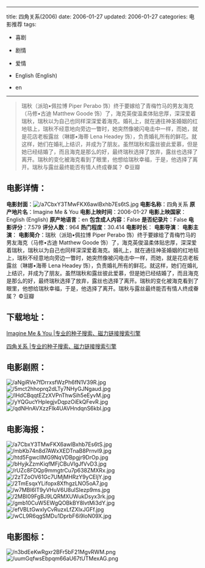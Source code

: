 
---
title: 四角关系(2006)
date: 2006-01-27
updated: 2006-01-27
categories: 电影推荐
tags:
- 喜剧
- 剧情
- 爱情

- English (English)
- en
---


> 瑞秋（派珀•佩拉博 Piper Perabo 饰）终于要嫁给了青梅竹马的男友海克（马修•古迪 Matthew Goode 饰）了，海克英俊温柔体贴忠厚，深深爱着瑞秋，瑞秋以为自己也同样深深爱着海克。婚礼上，就在通往神圣婚姻的红地毯上，瑞秋不经意地向旁边一瞥时，她突然像被闪电击中一样，而她，就是花店老板露丝（琳娜•海蒂 Lena Headey 饰），负责婚礼所有的鲜花。就这样，她们在婚礼上结识，并成为了朋友。虽然瑞秋和露丝彼此爱慕，但是她已经结婚了，而且海克是那么的好，最终瑞秋选择了放弃，露丝也选择了离开。瑞秋的变化被海克看到了眼里，他想给瑞秋幸福，于是，他选择了离开。瑞秋与露丝最终能否有情人终成眷属？ ©豆瓣

## **电影详情**：

**电影封面**：<img src="https://image.tmdb.org/t/p/w200/a7CbxY3TMwFKX6awlBxhb7Es6tS.jpg" alt="/a7CbxY3TMwFKX6awlBxhb7Es6tS.jpg" title="/a7CbxY3TMwFKX6awlBxhb7Es6tS.jpg">
**电影名称**：四角关系
**原产地片名**：Imagine Me & You
**电影上映时间**：2006-01-27
**电影上映国家**：English (English)
**原产地语言**：en
**包含成人内容**：False
**是否纪录片**：False
**电影评分**：7.579
**评分人数**：964
**热门程度**：30.414
**电影时长**：
**电影导演**：
**电影主演**：
**电影简介**：瑞秋（派珀•佩拉博 Piper Perabo 饰）终于要嫁给了青梅竹马的男友海克（马修•古迪 Matthew Goode 饰）了，海克英俊温柔体贴忠厚，深深爱着瑞秋，瑞秋以为自己也同样深深爱着海克。婚礼上，就在通往神圣婚姻的红地毯上，瑞秋不经意地向旁边一瞥时，她突然像被闪电击中一样，而她，就是花店老板露丝（琳娜•海蒂 Lena Headey 饰），负责婚礼所有的鲜花。就这样，她们在婚礼上结识，并成为了朋友。虽然瑞秋和露丝彼此爱慕，但是她已经结婚了，而且海克是那么的好，最终瑞秋选择了放弃，露丝也选择了离开。瑞秋的变化被海克看到了眼里，他想给瑞秋幸福，于是，他选择了离开。瑞秋与露丝最终能否有情人终成眷属？ ©豆瓣

## **下载地址**：
[Imagine Me & You |专业的种子搜索、磁力链接搜索引擎](https://movie.amd794.com:2083/?search=Imagine%20Me%20%26%20You&ordering=&mode=match_phrase&page_size=10&page=1)

[四角关系 |专业的种子搜索、磁力链接搜索引擎](https://movie.amd794.com:2083/?search=%E5%9B%9B%E8%A7%92%E5%85%B3%E7%B3%BB&ordering=&mode=match_phrase&page_size=10&page=1)
 

## **电影剧照**：
<img src="https://image.tmdb.org/t/p/original/aNgiRVe7fDrrxsfWzPh6fN1V39R.jpg" alt="/aNgiRVe7fDrrxsfWzPh6fN1V39R.jpg" title="/aNgiRVe7fDrrxsfWzPh6fN1V39R.jpg"><img src="https://image.tmdb.org/t/p/original/5mct2hhoprq2dLTy7NHyGJNgaud.jpg" alt="/5mct2hhoprq2dLTy7NHyGJNgaud.jpg" title="/5mct2hhoprq2dLTy7NHyGJNgaud.jpg"><img src="https://image.tmdb.org/t/p/original/lHdCBqqtEZzXVPnThwSih5eEyvM.jpg" alt="/lHdCBqqtEZzXVPnThwSih5eEyvM.jpg" title="/lHdCBqqtEZzXVPnThwSih5eEyvM.jpg"><img src="https://image.tmdb.org/t/p/original/yYQGucYHplegjvDqpzOiEkQFevR.jpg" alt="/yYQGucYHplegjvDqpzOiEkQFevR.jpg" title="/yYQGucYHplegjvDqpzOiEkQFevR.jpg"><img src="https://image.tmdb.org/t/p/original/qdNHnAVXzzFlk4UAVHndqnS6kbl.jpg" alt="/qdNHnAVXzzFlk4UAVHndqnS6kbl.jpg" title="/qdNHnAVXzzFlk4UAVHndqnS6kbl.jpg">

## **电影海报**：
<img src="https://image.tmdb.org/t/p/original/a7CbxY3TMwFKX6awlBxhb7Es6tS.jpg" alt="/a7CbxY3TMwFKX6awlBxhb7Es6tS.jpg" title="/a7CbxY3TMwFKX6awlBxhb7Es6tS.jpg"><img src="https://image.tmdb.org/t/p/original/mbKb74n8d7AWxXEDTnaB8PrnvI9.jpg" alt="/mbKb74n8d7AWxXEDTnaB8PrnvI9.jpg" title="/mbKb74n8d7AWxXEDTnaB8PrnvI9.jpg"><img src="https://image.tmdb.org/t/p/original/htd5FgwcIlMG9NqVDBpgjr9DrOp.jpg" alt="/htd5FgwcIlMG9NqVDBpgjr9DrOp.jpg" title="/htd5FgwcIlMG9NqVDBpgjr9DrOp.jpg"><img src="https://image.tmdb.org/t/p/original/bHyjkZzmKiqfMFjCBuVIgJfVvD3.jpg" alt="/bHyjkZzmKiqfMFjCBuVIgJfVvD3.jpg" title="/bHyjkZzmKiqfMFjCBuVIgJfVvD3.jpg"><img src="https://image.tmdb.org/t/p/original/rUZc8FDQp9mmgtrCu7p638ZMXRx.jpg" alt="/rUZc8FDQp9mmgtrCu7p638ZMXRx.jpg" title="/rUZc8FDQp9mmgtrCu7p638ZMXRx.jpg"><img src="https://image.tmdb.org/t/p/original/2zTZoOV61Gc7UMjMHRzY9yCEljY.jpg" alt="/2zTZoOV61Gc7UMjMHRzY9yCEljY.jpg" title="/2zTZoOV61Gc7UMjMHRzY9yCEljY.jpg"><img src="https://image.tmdb.org/t/p/original/2TmEsqxYLifopx8XfhgzLNO5oA7.jpg" alt="/2TmEsqxYLifopx8XfhgzLNO5oA7.jpg" title="/2TmEsqxYLifopx8XfhgzLNO5oA7.jpg"><img src="https://image.tmdb.org/t/p/original/w7MBI6lT9yVHuV6U8uISIezp9ms.jpg" alt="/w7MBI6lT9yVHuV6U8uISIezp9ms.jpg" title="/w7MBI6lT9yVHuV6U8uISIezp9ms.jpg"><img src="https://image.tmdb.org/t/p/original/2MBI09FgBJ9LQRMXUWukDsyx3rk.jpg" alt="/2MBI09FgBJ9LQRMXUWukDsyx3rk.jpg" title="/2MBI09FgBJ9LQRMXUWukDsyx3rk.jpg"><img src="https://image.tmdb.org/t/p/original/gmb10CuW5EWgQOBkBY8lvtMi3dY.jpg" alt="/gmb10CuW5EWgQOBkBY8lvtMi3dY.jpg" title="/gmb10CuW5EWgQOBkBY8lvtMi3dY.jpg"><img src="https://image.tmdb.org/t/p/original/efVBLtGwxIyCvRuzxLfZXlxJGFf.jpg" alt="/efVBLtGwxIyCvRuzxLfZXlxJGFf.jpg" title="/efVBLtGwxIyCvRuzxLfZXlxJGFf.jpg"><img src="https://image.tmdb.org/t/p/original/wCL9R6qgSMDu1DprbF6i9loN09X.jpg" alt="/wCL9R6qgSMDu1DprbF6i9loN09X.jpg" title="/wCL9R6qgSMDu1DprbF6i9loN09X.jpg">

## **电影图标**：
<img src="https://image.tmdb.org/t/p/original/n3bdEeKwRgxr2BFr5bF21MgvRWM.png" alt="/n3bdEeKwRgxr2BFr5bF21MgvRWM.png" title="/n3bdEeKwRgxr2BFr5bF21MgvRWM.png"><img src="https://image.tmdb.org/t/p/original/uumGqfwsEbpqm66aU67tUTMexAG.png" alt="/uumGqfwsEbpqm66aU67tUTMexAG.png" title="/uumGqfwsEbpqm66aU67tUTMexAG.png">
